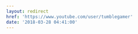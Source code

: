 ```yaml
---
layout: redirect
href: 'https://www.youtube.com/user/tumblegamer'
date: '2018-03-28 04:41:00'
---
```

